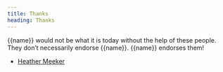 ```yaml
---
title: Thanks
heading: Thanks
---
```


{{name}} would not be what it is today without the help of these people. They don’t necessarily endorse {{name}}. {{name}} endorses them!

<ul class="twoColumn">
  <li><a href="https://heathermeeker.com/">Heather Meeker</a></li>
  <!--<li>Kate Downing</li>-->
</ul>

